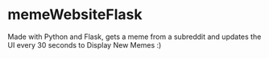 # memeWebsiteFlask
Made with Python and Flask, gets a meme from a subreddit and updates the UI every 30 seconds to Display New Memes :)
